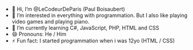 - 👋 Hi, I’m @LeCodeurDeParis (Paul Boisaubert)
- 👀 I’m interested in everything with programmation. But I also like playing video games and playing piano. 
- 🌱 I’m currently learning C#, JavaScript, PHP, HTML and CSS
- 😄 Pronouns: He / Him
- ⚡ Fun fact: I started programmation when i was 12yo (HTML / CSS)

<!---
LeCodeurDeParis/LeCodeurDeParis is a ✨ special ✨ repository because its `README.md` (this file) appears on your GitHub profile.
You can click the Preview link to take a look at your changes.
--->
